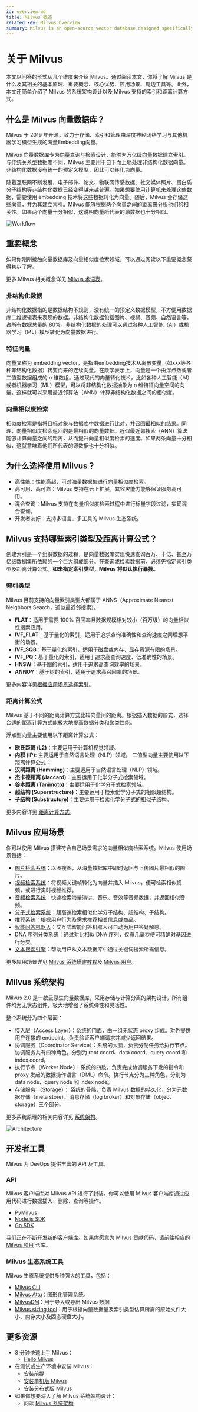 ```yaml
---
id: overview.md
title: Milvus 概述
related_key: Milvus Overview
summary: Milvus is an open-source vector database designed specifically for AI application development, embeddings similarity search, and MLOps.
---
```


# 关于 Milvus

本文以问答的形式从几个维度来介绍 Milvus。通过阅读本文，你将了解 Milvus 是什么及其相关的基本原理、重要概念、核心优势、应用场景、周边工具等。此外，本文还简单介绍了 Milvus 的系统架构设计以及 Milvus 支持的索引和距离计算方式。

## 什么是 Milvus 向量数据库？

Milvus 于 2019 年开源，致力于存储、索引和管理由深度神经网络学习与其他机器学习模型生成的海量Embedding向量。

Milvus 向量数据库专为向量查询与检索设计，能够为万亿级向量数据建立索引。与传统关系型数据库不同，Milvus 主要用于自下而上地处理非结构化数据向量。非结构化数据没有统一的预定义模型，因此可以转化为向量。

随着互联网不断发展，电子邮件、论文、物联网传感数据、社交媒体照片、蛋白质分子结构等非结构化数据已经变得越来越普遍。如果想要使用计算机来处理这些数据，需要使用 embedding 技术将这些数据转化为向量。随后，Milvus 会存储这些向量，并为其建立索引。Milvus 能够根据两个向量之间的距离来分析他们的相关性。如果两个向量十分相似，这说明向量所代表的源数据也十分相似。

![Workflow](../../../assets/milvus_workflow.jpeg "Milvus 数据流程。")

## 重要概念

如果你刚刚接触向量数据库及向量相似度检索领域，可以通过阅读以下重要概念获得初步了解。

更多 Milvus 相关概念详见 [Milvus 术语表](glossary.md)。

### 非结构化数据

非结构化数据指的是数据结构不规则，没有统一的预定义数据模型，不方便用数据库二维逻辑表来表现的数据。非结构化数据包括图片、视频、音频、自然语言等，占所有数据总量的 80%。非结构化数据的处理可以通过各种人工智能（AI）或机器学习（ML）模型转化为向量数据进行。

### 特征向量

向量又称为 embedding vector，是指由embedding技术从离散变量（如xxx等各种非结构化数据）转变而来的连续向量。在数学表示上，向量是一个由浮点数或者二值型数据组成的 n 维数组。通过现代的向量转化技术，比如各种人工智能（AI）或者机器学习（ML）模型，可以将非结构化数据抽象为 n 维特征向量空间的向量。这样就可以采用最近邻算法（ANN）计算非结构化数据之间的相似度。


### 向量相似度检索

相似度检索是指将目标对象与数据库中数据进行比对，并召回最相似的结果。同理，向量相似度检索返回的是最相似的向量数据。近似最近邻搜索（ANN）算法能够计算向量之间的距离，从而提升向量相似度检索的速度。如果两条向量十分相似，这就意味着他们所代表的源数据也十分相似。

## 为什么选择使用 Milvus？

- 高性能：性能高超，可对海量数据集进行向量相似度检索。
- 高可用、高可靠：Milvus 支持在云上扩展，其容灾能力能够保证服务高可用。
- 混合查询：Milvus 支持在向量相似度检索过程中进行标量字段过滤，实现混合查询。
- 开发者友好：支持多语言、多工具的 Milvus 生态系统。

## Milvus 支持哪些索引类型及距离计算公式？

创建索引是一个组织数据的过程，是向量数据库实现快速查询百万、十亿、甚至万亿级数据集所依赖的一个巨大组成部分。在查询或检索数据前，必须先指定索引类型及距离计算公式。**如未指定索引类型，Milvus 将默认执行暴搜。**

### 索引类型

Milvus 目前支持的向量索引类型大都属于 ANNS（Approximate Nearest Neighbors Search，近似最近邻搜索）。

- **FLAT**：适用于需要 100% 召回率且数据规模相对较小（百万级）的向量相似性搜索应用。
- **IVF_FLAT**：基于量化的索引，适用于追求查询准确性和查询速度之间理想平衡的场景。
- **IVF_SQ8**：基于量化的索引，适用于磁盘或内存、显存资源有限的场景。
- **IVF_PQ**：基于量化的索引，适用于追求高查询速度、低准确性的场景。
- **HNSW**：基于图的索引，适用于追求高查询效率的场景。
- **ANNOY**：基于树的索引，适用于追求高召回率的场景。 

更多内容详见[根据应用场景选择索引](index_selection.md)。


### 距离计算公式

Milvus 基于不同的距离计算方式比较向量间的距离。根据插入数据的形式，选择合适的距离计算方式能极大地提高数据分类和聚类性能。

浮点型向量主要使用以下距离计算公式：

- **欧氏距离 (L2)**：主要运用于计算机视觉领域。
- **内积 (IP)**: 主要运用于自然语言处理（NLP）领域。
二值型向量主要使用以下距离计算公式：
- **汉明距离 (Hamming)**：主要运用于自然语言处理（NLP）领域。
- **杰卡德距离 (Jaccard)**：主要运用于化学分子式检索领域。
- **谷本距离 (Tanimoto)**：主要运用于化学分子式检索领域。
- **超结构 (Superstructure)**：主要运用于检索化学分子式的相似超结构。
- **子结构 (Substructure)**：主要运用于检索化学分子式的相似子结构。

更多内容详见 [距离计算方式](metric.md#floating)。

## Milvus 应用场景

你可以使用 Milvus 搭建符合自己场景需求的向量相似度检索系统。Milvus 使用场景包括：

- [图片检索系统](image_similarity_search.md)：以图搜图，从海量数据库中即时返回与上传图片最相似的图片。
- [视频检索系统](video_similarity_search.md)：将视频关键帧转化为向量并插入 Milvus，便可检索相似视频，或进行实时视频推荐。
- [音频检索系统](audio_similarity_search.md)：快速检索海量演讲、音乐、音效等音频数据，并返回相似音频。
- [分子式检索系统](molecular_similarity_search.md)：超高速检索相似化学分子结构、超结构、子结构。
- [推荐系统](recommendation_system.md)：根据用户行为及需求推荐相关信息或商品。
- [智能问答机器人](question_answering_system.md)：交互式智能问答机器人可自动为用户答疑解惑。
- [DNA 序列分类系统](dna_sequence_classification.md)：通过对比相似 DNA 序列，仅需几毫秒便可精确对基因进行分类。
- [文本搜索引擎](text_search_engine.md)：帮助用户从文本数据库中通过关键词搜索所需信息。

更多应用场景详见 [Milvus 系统搭建教程](https://github.com/milvus-io/bootcamp/tree/master/solutions)及 [Milvus 用户](milvus_adopters.md)。

## Milvus 系统架构

Milvus 2.0 是一款云原生向量数据库，采用存储与计算分离的架构设计，所有组件均为无状态组件，极大地增强了系统弹性和灵活性。

整个系统分为四个层面：

- 接入层（Access Layer）：系统的门面，由一组无状态 proxy 组成。对外提供用户连接的 endpoint，负责验证客户端请求并减少返回结果。
- 协调服务（Coordinator Service）：系统的大脑，负责分配任务给执行节点。协调服务共有四种角色，分别为 root coord、data coord、query coord 和 index coord。
- 执行节点（Worker Node）：系统的四肢，负责完成协调服务下发的指令和 proxy 发起的数据操作语言（DML）命令。执行节点分为三种角色，分别为 data node、query node 和 index node。
- 存储服务 （Storage）： 系统的骨骼，负责 Milvus 数据的持久化，分为元数据存储（meta store）、消息存储（log broker）和对象存储（object storage）三个部分。

更多系统原理的相关内容详见 [系统架构](architecture_overview.md)。


![Architecture](../../../assets/architecture_02.jpg "Milvus 系统架构。")

## 开发者工具

Milvus 为 DevOps 提供丰富的 API 及工具。


### API 

Milvus 客户端库对 Milvus API 进行了封装。你可以使用 Milvus 客户端库通过应用代码进行数据插入、删除、查询等操作。

- [PyMilvus](https://github.com/milvus-io/pymilvus)
- [Node.js SDK](https://github.com/milvus-io/milvus-sdk-node)
- [Go SDK](https://github.com/milvus-io/milvus-sdk-go)

我们正在不断开发新的客户端库。如果你愿意为 Milvus 贡献代码，请前往相应的 [Milvus 项目](https://github.com/milvus-io) 仓库。


### Milvus 生态系统工具 

Milvus 生态系统提供多种强大的工具，包括：

- [Milvus CLI](https://github.com/milvus-io/milvus_cli#overview)
- [Milvus Attu](https://github.com/zilliztech/attu)：图形化管理系统。
- [MilvusDM](https://milvus.io/docs/v2.0.0/migrate_overview.md)：用于导入或导出 Milvus 数据
- [Milvus sizing tool](https://zilliz.com/sizing-tool)：用于根据向量数据量及索引类型估算所需的原始文件大小、内存大小及固态硬盘大小。

## 更多资源

- 3 分钟快速上手 Milvus：
  - [Hello Milvus](example_code.md)
- 在测试或生产环境中安装 Milvus：
  - [安装前提](prerequisite-docker.md)
  - [安装单机版 Milvus](install_standalone-docker.md)
  - [安装分布式版 Milvus](install_cluster-docker.md)
- 如果你想要深入了解 Milvus 系统架构设计：
  - 阅读 [Milvus 系统架构](architecture_overview.md)

